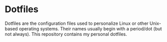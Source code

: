 # Dotfiles

Dotfiles are the configuration files used to personalize Linux or other Unix-based operating systems. Their names usually begin with a period/dot (but not always). This repository contains my personal dotfiles. 
